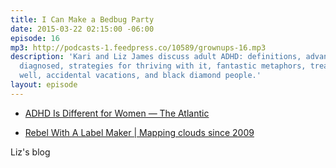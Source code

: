 ```yaml
---
title: I Can Make a Bedbug Party
date: 2015-03-22 02:15:00 -06:00
episode: 16
mp3: http://podcasts-1.feedpress.co/10589/grownups-16.mp3
description: 'Kari and Liz James discuss adult ADHD: definitions, advantages, getting
  diagnosed, strategies for thriving with it, fantastic metaphors, treatments, marrying
  well, accidental vacations, and black diamond people.'
layout: episode
---
```


* [ADHD Is Different for Women — The Atlantic][1]

* [Rebel With A Label Maker | Mapping clouds since 2009][2]

Liz's blog

[1]: http://www.theatlantic.com/health/archive/2013/04/adhd-is-different-for-women/381158/
[2]: http://rebelwithalabelmaker.com

